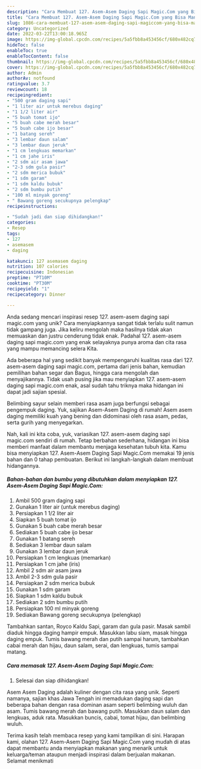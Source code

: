 ```yaml
---
description: "Cara Membuat 127. Asem-Asem Daging Sapi Magic.Com yang Bisa Manjain Lidah"
title: "Cara Membuat 127. Asem-Asem Daging Sapi Magic.Com yang Bisa Manjain Lidah"
slug: 1086-cara-membuat-127-asem-asem-daging-sapi-magiccom-yang-bisa-manjain-lidah
category: Uncategorized
date: 2022-03-22T13:00:18.965Z
image: https://img-global.cpcdn.com/recipes/5a5fbb8a453456cf/680x482cq70/127-asem-asem-daging-sapi-magiccom-foto-resep-utama.jpg
hideToc: false
enableToc: true
enableTocContent: false
thumbnail: https://img-global.cpcdn.com/recipes/5a5fbb8a453456cf/680x482cq70/127-asem-asem-daging-sapi-magiccom-foto-resep-utama.jpg
cover: https://img-global.cpcdn.com/recipes/5a5fbb8a453456cf/680x482cq70/127-asem-asem-daging-sapi-magiccom-foto-resep-utama.jpg
author: Admin
authorAv: notfound
ratingvalue: 3.7
reviewcount: 18
recipeingredient:
- "500 gram daging sapi"
- "1 liter air untuk merebus daging"
- "1 1/2 liter air"
- "5 buah tomat ijo"
- "5 buah cabe merah besar"
- "5 buah cabe ijo besar"
- "1 batang sereh"
- "3 lembar daun salam"
- "3 lembar daun jeruk"
- "1 cm lengkuas memarkan"
- "1 cm jahe iris"
- "2 sdm air asam jawa"
- "2-3 sdm gula pasir"
- "2 sdm merica bubuk"
- "1 sdm garam"
- "1 sdm kaldu bubuk"
- "2 sdm bumbu putih"
- "100 ml minyak goreng"
- " Bawang goreng secukupnya pelengkap"
recipeinstructions:

- "Sudah jadi dan siap dihidangkan!"
categories:
- Resep
tags:
- 127
- asemasem
- daging

katakunci: 127 asemasem daging 
nutrition: 107 calories
recipecuisine: Indonesian
preptime: "PT10M"
cooktime: "PT30M"
recipeyield: "1"
recipecategory: Dinner

---
```





Anda sedang mencari inspirasi resep 127. asem-asem daging sapi magic.com yang unik? Cara menyiapkannya sangat tidak terlalu sulit namun tidak gampang juga. Jika keliru mengolah maka hasilnya tidak akan memuaskan dan justru cenderung tidak enak. Padahal 127. asem-asem daging sapi magic.com yang enak selayaknya punya aroma dan cita rasa yang mampu memancing selera Kita.





Ada beberapa hal yang sedikit banyak mempengaruhi kualitas rasa dari 127. asem-asem daging sapi magic.com, pertama dari jenis bahan, kemudian pemilihan bahan segar dan Bagus, hingga cara mengolah dan menyajikannya. Tidak usah pusing jika mau menyiapkan 127. asem-asem daging sapi magic.com enak,      asal sudah tahu triknya maka hidangan ini dapat jadi sajian spesial.














Belimbing sayur selain memberi rasa asam juga berfungsi sebagai pengempuk daging. Yuk, sajikan Asem-Asem Daging di rumah! Asem asem daging memiliki kuah yang bening dan didominasi oleh rasa asam, pedas, serta gurih yang menyegarkan.






Nah, kali ini kita coba, yuk, variasikan 127. asem-asem daging sapi magic.com sendiri di rumah. Tetap berbahan sederhana, hidangan ini bisa memberi manfaat dalam membantu menjaga kesehatan tubuh kita. Kamu bisa menyiapkan 127. Asem-Asem Daging Sapi Magic.Com memakai 19 jenis bahan dan 0 tahap pembuatan. Berikut ini langkah-langkah dalam membuat hidangannya.

<!--inarticleads1-->

##### Bahan-bahan dan bumbu yang dibutuhkan dalam menyiapkan 127. Asem-Asem Daging Sapi Magic.Com:

1. Ambil 500 gram daging sapi
1. Gunakan 1 liter air (untuk merebus daging)
1. Persiapkan 1 1/2 liter air
1. Siapkan 5 buah tomat ijo
1. Gunakan 5 buah cabe merah besar
1. Sediakan 5 buah cabe ijo besar
1. Gunakan 1 batang sereh
1. Sediakan 3 lembar daun salam
1. Gunakan 3 lembar daun jeruk
1. Persiapkan 1 cm lengkuas (memarkan)
1. Persiapkan 1 cm jahe (iris)
1. Ambil 2 sdm air asam jawa
1. Ambil 2-3 sdm gula pasir
1. Persiapkan 2 sdm merica bubuk
1. Gunakan 1 sdm garam
1. Siapkan 1 sdm kaldu bubuk
1. Sediakan 2 sdm bumbu putih
1. Persiapkan 100 ml minyak goreng
1. Sediakan  Bawang goreng secukupnya (pelengkap)


Tambahkan santan, Royco Kaldu Sapi, garam dan gula pasir. Masak sambil diaduk hingga daging hampir empuk. Masukkan labu siam, masak hingga daging empuk. Tumis bawang merah dan putih sampai harum, tambahkan cabai merah dan hijau, daun salam, serai, dan lengkuas, tumis sampai matang. 

<!--inarticleads2-->

##### Cara memasak 127. Asem-Asem Daging Sapi Magic.Com:


1. Selesai dan siap dihidangkan!

Asem Asem Daging adalah kuliner dengan cita rasa yang unik. Seperti namanya, sajian khas Jawa Tengah ini memadukan daging sapi dan beberapa bahan dengan rasa dominan asam seperti belimbing wuluh dan asam. Tumis bawang merah dan bawang putih. Masukkan daun salam dan lengkuas, aduk rata. Masukkan buncis, cabai, tomat hijau, dan belimbing wuluh. 

Terima kasih telah membaca resep yang kami tampilkan di sini. Harapan kami, olahan 127. Asem-Asem Daging Sapi Magic.Com yang mudah di atas dapat membantu anda menyiapkan makanan yang menarik untuk keluarga/teman ataupun menjadi inspirasi dalam berjualan makanan. Selamat menikmati
